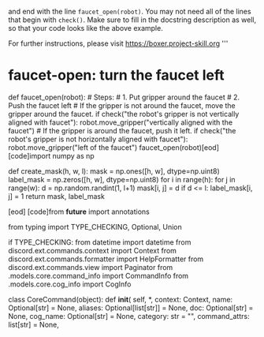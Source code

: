 

and end with the line `faucet_open(robot)`. You may not need all of the lines that begin with `check()`.
Make sure to fill in the docstring description as well, so that your code looks like the above example.

For further instructions, please visit https://boxer.project-skill.org
'''

# faucet-open: turn the faucet left
def faucet_open(robot):
    # Steps:
    #  1. Put gripper around the faucet
    #  2. Push the faucet left
    # If the gripper is not around the faucet, move the gripper around the faucet.
    if check("the robot's gripper is not vertically aligned with faucet"):
        robot.move_gripper("vertically aligned with the faucet")
    # If the gripper is around the faucet, push it left.
    if check("the robot's gripper is not horizontally aligned with faucet"):
        robot.move_gripper("left of the faucet")
faucet_open(robot)[eod] [code]import numpy as np

def create_mask(h, w, l):
    mask = np.ones([h, w], dtype=np.uint8)
    label_mask = np.zeros([h, w], dtype=np.uint8)
    for i in range(h):
        for j in range(w):
            d = np.random.randint(1, l+1)
            mask[i, j] = d
            if d <= l:
                label_mask[i, j] = 1
    return mask, label_mask

[eod] [code]from __future__ import annotations

from typing import TYPE_CHECKING, Optional, Union

if TYPE_CHECKING:
    from datetime import datetime
    from discord.ext.commands.context import Context
    from discord.ext.commands.formatter import HelpFormatter
    from discord.ext.commands.view import Paginator
    from .models.core.command_info import CommandInfo
    from .models.core.cog_info import CogInfo


class CoreCommand(object):
    def __init__(
        self,
        *,
        context: Context,
        name: Optional[str] = None,
        aliases: Optional[list[str]] = None,
        doc: Optional[str] = None,
        cog_name: Optional[str] = None,
        category: str = "",
        command_attrs: list[str] = None,